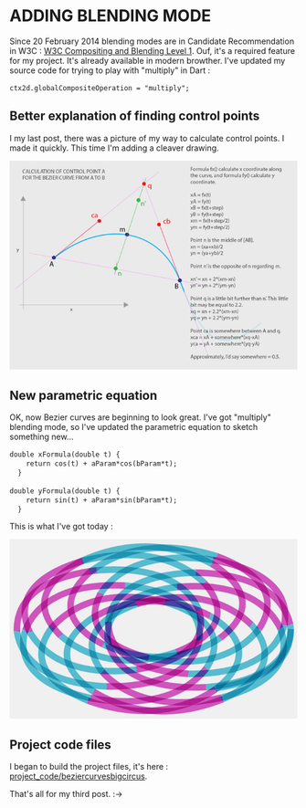 # ADDING BLENDING MODE
Since 20 February 2014 blending modes are in Candidate Recommendation in W3C : [W3C Compositing and Blending Level 1](http://www.w3.org/TR/compositing-1/). Ouf, it's a required feature for my project. It's already available in modern browther. I've updated my source code for trying to play with "multiply" in Dart :

```
ctx2d.globalCompositeOperation = "multiply";
```

## Better explanation of finding control points
I my last post, there was a picture of my way to calculate control points. I made it quickly. This time I'm adding a cleaver drawing.

![Equation for cubic control points 2](../project_images/cubicControlPoints2.jpg?raw=true "Cubic control points 2")

## New parametric equation 
OK, now Bezier curves are beginning to look great. I've got "multiply" blending mode, so I've updated the parametric equation to sketch something new...

```
double xFormula(double t) {
    return cos(t) + aParam*cos(bParam*t);
  }

double yFormula(double t) {
    return sin(t) + aParam*sin(bParam*t);
  }
```

This is what I've got today :

![Curve 02](../project_images/curve02.jpg?raw=true "Curve 02")

## Project code files
I began to build the project files, it's here : [project_code/beziercurvesbigcircus](https://github.com/phbroc/devart-template/tree/master/project_code/beziercurvesbigcircus).

That's all for my third post. :->
